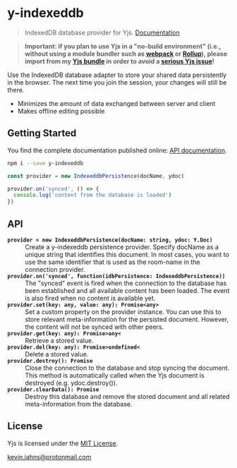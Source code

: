 # y-indexeddb

> IndexedDB database provider for Yjs. [Documentation](https://docs.yjs.dev/ecosystem/database-provider/y-indexeddb)

> **Important: if you plan to use Yjs in a "no-build environment" (i.e., without using a module bundler such as [webpack](https://webpack.js.org/) or [Rollup](https://rollupjs.org/)), please import from my [Yjs bundle](https://github.com/rozek/yjs-bundle) in order to avoid a [serious Yjs issue](https://github.com/yjs/yjs/issues/438)!**

Use the IndexedDB database adapter to store your shared data persistently in
the browser. The next time you join the session, your changes will still be
there.

* Minimizes the amount of data exchanged between server and client
* Makes offline editing possible

## Getting Started

You find the complete documentation published online: [API documentation](https://docs.yjs.dev/ecosystem/database-provider/y-indexeddb).

```sh
npm i --save y-indexeddb
```

```js
const provider = new IndexeddbPersistence(docName, ydoc)

provider.on('synced', () => {
  console.log('content from the database is loaded')
})
```

## API

<dl>
  <b><code>provider = new IndexeddbPersistence(docName: string, ydoc: Y.Doc)</code></b>
  <dd>
Create a y-indexeddb persistence provider. Specify docName as a unique string
that identifies this document. In most cases, you want to use the same identifier
that is used as the room-name in the connection provider.
  </dd>
  <b><code>provider.on('synced', function(idbPersistence: IndexeddbPersistence))</code></b>
  <dd>
The "synced" event is fired when the connection to the database has been established
and all available content has been loaded. The event is also fired when no content
is available yet.
  </dd>
  <b><code>provider.set(key: any, value: any): Promise&lt;any&gt;</code></b>
  <dd>
Set a custom property on the provider instance. You can use this to store relevant
meta-information for the persisted document. However, the content will not be
synced with other peers.
  </dd>
  <b><code>provider.get(key: any): Promise&gt;any&lt;</code></b>
  <dd>
Retrieve a stored value.
  </dd>
  <b><code>provider.del(key: any): Promise&gt;undefined&lt;</code></b>
  <dd>
Delete a stored value.
  </dd>
  <b><code>provider.destroy(): Promise</code></b>
  <dd>
Close the connection to the database and stop syncing the document. This method is
automatically called when the Yjs document is destroyed (e.g. ydoc.destroy()).
  </dd>
  <b><code>provider.clearData(): Promise</code></b>
  <dd>
Destroy this database and remove the stored document and all related meta-information
from the database.
  </dd>
</dl>

## License

Yjs is licensed under the [MIT License](./LICENSE).

<kevin.jahns@protonmail.com>
